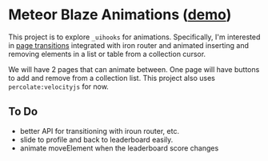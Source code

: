 # Meteor Blaze Animations ([demo](http://animation.meteor.com))

This project is to explore `_uihooks` for animations. Specifically, I'm interested in [page transitions](http://www.tympanus.net/Development/PageTransitions/) integrated with iron router and animated inserting and removing elements in a list or table from a collection cursor.

We will have 2 pages that can animate between. One page will have buttons to add and remove from a collection list. This project also uses `percolate:velocityjs` for now.

## To Do

- better API for transitioning with iroun router, etc.
- slide to profile and back to leaderboard easily.
- animate moveElement when the leaderboard score changes
